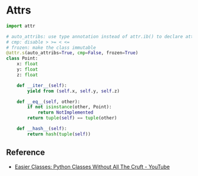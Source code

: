 # Attrs

```python
import attr

# auto_attribs: use type annotation instead of attr.ib() to declare attributes
# cmp: disable > >= < <=
# frozen: make the class immutable
@attr.s(auto_attribs=True, cmp=False, frozen=True)
class Point:
    x: float
    y: float
    z: float

    def __iter__(self):
        yield from (self.x, self.y, self.z)

    def __eq__(self, other):
        if not isinstance(other, Point):
            return NotImplemented
        return tuple(self) == tuple(other)

    def __hash__(self):
        return hash(tuple(self))
```

## Reference
* [Easier Classes: Python Classes Without All The Cruft - YouTube](https://www.youtube.com/watch?v=vD1KZgHCNCs)
